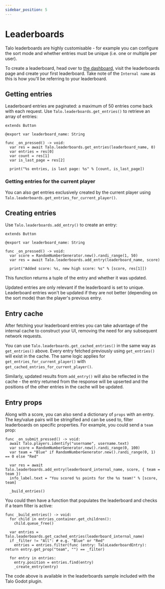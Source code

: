 ```yaml
---
sidebar_position: 5
---
```


# Leaderboards

Talo leaderboards are highly customisable - for example you can configure the sort mode and whether entries must be unique (i.e. one or multiple per user).

To create a leaderboard, head over to [the dashboard](https://dashboard.trytalo.com), visit the leaderboards page and create your first leaderboard. Take note of the `Internal name` as this is how you'll be referring to your leaderboard.

## Getting entries

Leaderboard entries are paginated: a maximum of 50 entries come back with each request. Use `Talo.leaderboards.get_entries()` to retrieve an array of entries:

```gdscript title="get_entries_button.gd"
extends Button

@export var leaderboard_name: String

func _on_pressed() -> void:
  var res = await Talo.leaderboards.get_entries(leaderboard_name, 0)
  var entries = res[0]
  var count = res[1]
  var is_last_page = res[2]

  print("%s entries, is last page: %s" % [count, is_last_page])
```

### Getting entries for the current player

You can also get entries exclusively created by the current player using `Talo.leaderboards.get_entries_for_current_player()`.

## Creating entries

Use `Talo.leaderboards.add_entry()` to create an entry:

```gdscript title="add_entry_button.gd"
extends Button

@export var leaderboard_name: String

func _on_pressed() -> void:
  var score = RandomNumberGenerator.new().randi_range(1, 50)
  var res = await Talo.leaderboards.add_entry(leaderboard_name, score)

  print("Added score: %s, new high score: %s" % [score, res[1]])
```

This function returns a tuple of the entry and whether it was updated.

Updated entries are only relevant if the leaderboard is set to unique. Leaderboard entries won't be updated if they are not better (depending on the sort mode) than the player's previous entry.

## Entry cache

After fetching your leaderboard entries you can take advantage of the internal cache to construct your UI, removing the need for any subsequent network requests.

You can use `Talo.leaderboards.get_cached_entries()` in the same way as `get_entries()` above. Every entry fetched previously using `get_entries()` will exist in the cache. The same logic applies for `get_entries_for_current_player()` with `get_cached_entries_for_current_player()`.

Similarly, updated results from `add_entry()` will also be reflected in the cache - the entry returned from the response will be upserted and the positions of the other entries in the cache will be updated.

## Entry props

Along with a score, you can also send a dictionary of `props` with an entry. The key/value pairs will be stringified and can be used to, filter leaderboards on specific properties. For example, you could send a `team` prop:

```gdscript
func _on_submit_pressed() -> void:
  await Talo.players.identify("username", username.text)
  var score = RandomNumberGenerator.new().randi_range(0, 100)
  var team = "Blue" if RandomNumberGenerator.new().randi_range(0, 1) == 0 else "Red"

  var res = await Talo.leaderboards.add_entry(leaderboard_internal_name, score, { team = team })
  info_label.text = "You scored %s points for the %s team!" % [score, team]

  _build_entries()
```

You could then have a function that populates the leaderboard and checks if a team filter is active:

```gdscript
func _build_entries() -> void:
  for child in entries_container.get_children():
    child.queue_free()

  var entries = Talo.leaderboards.get_cached_entries(leaderboard_internal_name)
  if _filter != "All": # e.g. "Blue" or "Red"
    entries = entries.filter(func (entry: TaloLeaderboardEntry): return entry.get_prop("team", "") == _filter)

  for entry in entries:
    entry.position = entries.find(entry)
    _create_entry(entry)
```

The code above is available in the leaderboards sample included with the Talo Godot plugin.
